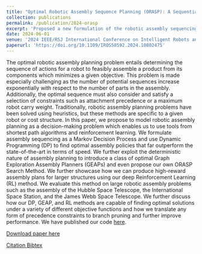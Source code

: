 ```yaml
---
title: "Optimal Robotic Assembly Sequence Planning (ORASP): A Sequential Decision-Making Approach"
collection: publications
permalink: /publication/2024-orasp
excerpt: 'Proposed a new formulation of the robotic assembly sequencing problem as a Markov Decision Process. Then showed how a class of methods called Graph Exploration Assembly Planners (GEAPs) can be used to gather optimal assembly sequences from a graph. We then showcased a deep reinforcement learning extension for handling very complex structures, all while handling diverse constraints.'
date: 2024-06-01
venue: '2024 IEEE/RSJ International Conference on Intelligent Robots and Systems (IROS)'
paperurl: 'https://doi.org/10.1109/IROS58592.2024.10802475'
---
```


The optimal robotic assembly planning problem entails determining the sequence of actions for a robot to feasibly assemble a product from its components which minimizes a given objective. This problem is made especially challenging as the number of potential sequences increase exponentially with respect to the number of parts in the assembly. Additionally, the optimal sequence must also consider and satisfy a selection of constraints such as attachment precedence or a maximum robot carry weight. Traditionally, robotic assembly planning problems have been solved using heuristics, but these methods are specific to a given robot or cost structure. In this paper, we propose to model robotic assembly planning as a decision-making problem which enables us to use tools from shortest path algorithms and reinforcement learning. We formulate assembly sequencing as a Markov Decision Process and use Dynamic Programming (DP) to find optimal assembly policies that far outperform the state-of-the-art in terms of speed. We further exploit the deterministic nature of assembly planning to introduce a class of optimal Graph Exploration Assembly Planners (GEAPs) and even propose our own ORASP Search Method. We further showcase how we can produce high-reward assembly plans for larger structures using our deep Reinforcement Learning (RL) method. We evaluate this method on large robotic assembly problems such as the assembly of the Hubble Space Telescope, the International Space Station, and the James Webb Space Telescope. We further discuss how our DP, GEAP, and RL methods are capable of finding optimal solutions under a variety of different objective functions and how we translate any form of precedence constraints to branch pruning and further improve performance. We have published our code [here](https://github.com/labicon/ORASP-Code).

[Download paper here](https://doi.org/10.1109/IROS58592.2024.10802475)

[Citation Bibtex](https://scholar.googleusercontent.com/scholar.bib?q=info:x-Tvt-f0NIAJ:scholar.google.com/&output=citation&scisdr=CgLNbWkeENbzgYqYxS8:AAZF9b8AAAAAaDee3S8VCkadFtgvIaeplAu5JAk&scisig=AAZF9b8AAAAAaDee3fk6y65xO4EjtCB6H6Chhxo&scisf=4&ct=citation&cd=-1&hl=en&scfhb=1)